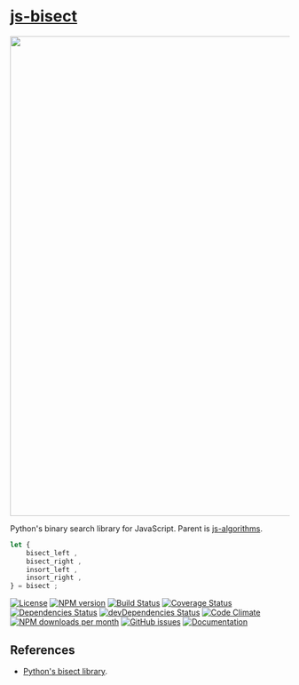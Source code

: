 [js-bisect](http://aureooms.github.io/js-bisect)
==

<img src="https://idea-instructions.com/binary-search.png" width="864"/>

Python's binary search library for JavaScript. Parent is
[js-algorithms](https://github.com/aureooms/js-algorithms).


```js
let {
	bisect_left ,
	bisect_right ,
	insort_left ,
	insort_right ,
} = bisect ;
```

[![License](https://img.shields.io/github/license/aureooms/js-bisect.svg?style=flat)](https://raw.githubusercontent.com/aureooms/js-bisect/master/LICENSE)
[![NPM version](https://img.shields.io/npm/v/@aureooms/js-bisect.svg?style=flat)](https://www.npmjs.org/package/@aureooms/js-bisect)
[![Build Status](https://img.shields.io/travis/aureooms/js-bisect.svg?style=flat)](https://travis-ci.org/aureooms/js-bisect)
[![Coverage Status](https://img.shields.io/coveralls/aureooms/js-bisect.svg?style=flat)](https://coveralls.io/r/aureooms/js-bisect)
[![Dependencies Status](https://img.shields.io/david/aureooms/js-bisect.svg?style=flat)](https://david-dm.org/aureooms/js-bisect#info=dependencies)
[![devDependencies Status](https://img.shields.io/david/dev/aureooms/js-bisect.svg?style=flat)](https://david-dm.org/aureooms/js-bisect#info=devDependencies)
[![Code Climate](https://img.shields.io/codeclimate/github/aureooms/js-bisect.svg?style=flat)](https://codeclimate.com/github/aureooms/js-bisect)
[![NPM downloads per month](https://img.shields.io/npm/dm/@aureooms/js-bisect.svg?style=flat)](https://www.npmjs.org/package/@aureooms/js-bisect)
[![GitHub issues](https://img.shields.io/github/issues/aureooms/js-bisect.svg?style=flat)](https://github.com/aureooms/js-bisect/issues)
[![Documentation](https://aureooms.github.io/js-bisect/badge.svg)](https://aureooms.github.io/js-bisect/source.html)

## References

  - [Python's bisect library](https://docs.python.org/3.6/library/bisect.html).
